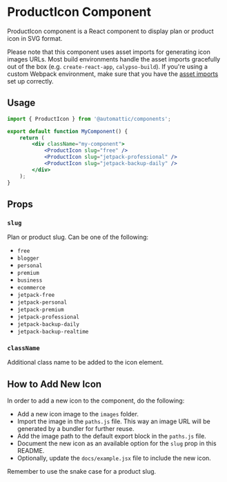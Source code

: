 ProductIcon Component
=============

ProductIcon component is a React component to display plan or product icon in SVG format.

Please note that this component uses asset imports for generating icon images URLs.
Most build environments handle the asset imports gracefully out of the box (e.g. `create-react-app`, `calypso-build`).
If you're using a custom Webpack environment, make sure that you have the [asset imports](https://webpack.js.org/guides/asset-management/#loading-images) set up correctly.

## Usage

```jsx
import { ProductIcon } from '@automattic/components';

export default function MyComponent() {
    return (
        <div className="my-component">
            <ProductIcon slug="free" />
            <ProductIcon slug="jetpack-professional" />
            <ProductIcon slug="jetpack-backup-daily" />
        </div>
    );
}

```

## Props

### `slug`

Plan or product slug. Can be one of the following:

- `free`
- `blogger`
- `personal`
- `premium`
- `business`
- `ecommerce`
- `jetpack-free`
- `jetpack-personal`
- `jetpack-premium`
- `jetpack-professional`
- `jetpack-backup-daily`
- `jetpack-backup-realtime`

### `className`

Additional class name to be added to the icon element.

## How to Add New Icon

In order to add a new icon to the component, do the following:
* Add a new icon image to the `images` folder.
* Import the image in the `paths.js` file. This way an image URL will be generated by a bundler for further reuse.
* Add the image path to the default export block in the `paths.js` file.
* Document the new icon as an available option for the `slug` prop in this README.
* Optionally, update the `docs/example.jsx` file to include the new icon.

Remember to use the snake case for a product slug.
